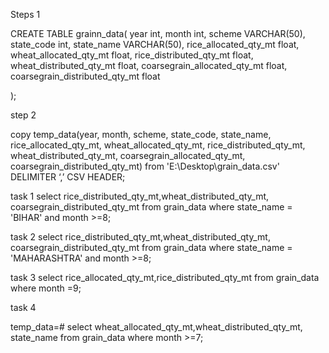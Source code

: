 
Steps 1

CREATE TABLE grainn_data(
year int,
month int,
scheme VARCHAR(50),
state_code int,
state_name VARCHAR(50),
rice_allocated_qty_mt float,
wheat_allocated_qty_mt float,
rice_distributed_qty_mt float,
wheat_distributed_qty_mt float,
coarsegrain_allocated_qty_mt float,
coarsegrain_distributed_qty_mt float

);

step 2

copy temp_data(year,
month,
scheme,
state_code,
state_name,
rice_allocated_qty_mt,
wheat_allocated_qty_mt,
rice_distributed_qty_mt,
wheat_distributed_qty_mt,
coarsegrain_allocated_qty_mt,
coarsegrain_distributed_qty_mt)
from 'E:\Desktop\grain_data.csv'
DELIMITER ‘,’
CSV HEADER;

task 1 
 select rice_distributed_qty_mt,wheat_distributed_qty_mt,
coarsegrain_distributed_qty_mt from grain_data where
 state_name = 'BIHAR' and month >=8;

task 2
select rice_distributed_qty_mt,wheat_distributed_qty_mt,
coarsegrain_distributed_qty_mt from grain_data where
 state_name = 'MAHARASHTRA' and month >=8;

task 3
select rice_allocated_qty_mt,rice_distributed_qty_mt from
 grain_data where month =9;

task 4

temp_data=# select wheat_allocated_qty_mt,wheat_distributed_qty_mt,
state_name 
from grain_data where month >=7;
